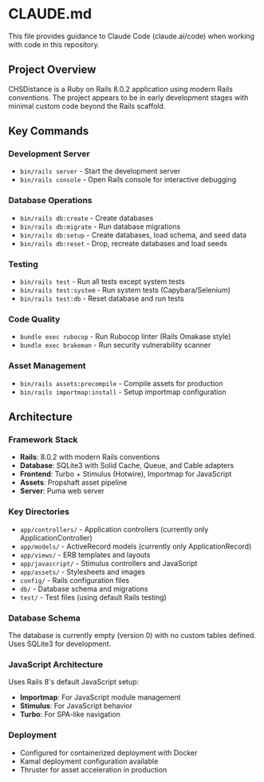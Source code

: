 # CLAUDE.md

This file provides guidance to Claude Code (claude.ai/code) when working with code in this repository.

## Project Overview

CHSDistance is a Ruby on Rails 8.0.2 application using modern Rails conventions. The project appears to be in early development stages with minimal custom code beyond the Rails scaffold.

## Key Commands

### Development Server
- `bin/rails server` - Start the development server
- `bin/rails console` - Open Rails console for interactive debugging

### Database Operations
- `bin/rails db:create` - Create databases
- `bin/rails db:migrate` - Run database migrations
- `bin/rails db:setup` - Create databases, load schema, and seed data
- `bin/rails db:reset` - Drop, recreate databases and load seeds

### Testing
- `bin/rails test` - Run all tests except system tests
- `bin/rails test:system` - Run system tests (Capybara/Selenium)
- `bin/rails test:db` - Reset database and run tests

### Code Quality
- `bundle exec rubocop` - Run Rubocop linter (Rails Omakase style)
- `bundle exec brakeman` - Run security vulnerability scanner

### Asset Management
- `bin/rails assets:precompile` - Compile assets for production
- `bin/rails importmap:install` - Setup importmap configuration

## Architecture

### Framework Stack
- **Rails**: 8.0.2 with modern Rails conventions
- **Database**: SQLite3 with Solid Cache, Queue, and Cable adapters
- **Frontend**: Turbo + Stimulus (Hotwire), Importmap for JavaScript
- **Assets**: Propshaft asset pipeline
- **Server**: Puma web server

### Key Directories
- `app/controllers/` - Application controllers (currently only ApplicationController)
- `app/models/` - ActiveRecord models (currently only ApplicationRecord)
- `app/views/` - ERB templates and layouts
- `app/javascript/` - Stimulus controllers and JavaScript
- `app/assets/` - Stylesheets and images
- `config/` - Rails configuration files
- `db/` - Database schema and migrations
- `test/` - Test files (using default Rails testing)

### Database Schema
The database is currently empty (version 0) with no custom tables defined. Uses SQLite3 for development.

### JavaScript Architecture
Uses Rails 8's default JavaScript setup:
- **Importmap**: For JavaScript module management
- **Stimulus**: For JavaScript behavior
- **Turbo**: For SPA-like navigation

### Deployment
- Configured for containerized deployment with Docker
- Kamal deployment configuration available
- Thruster for asset acceleration in production